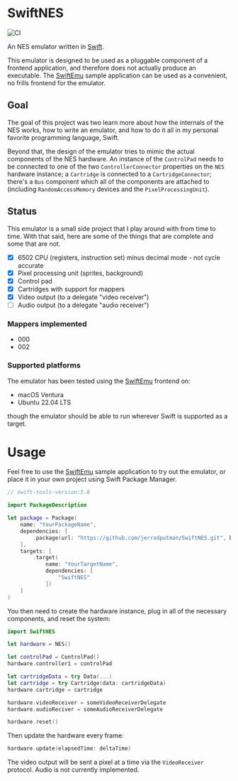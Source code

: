 # SwiftNES
![CI](https://github.com/jerrodputman/SwiftNES/actions/workflows/RunTests-macOS.yml/badge.svg)

An NES emulator written in [Swift](https://www.swift.org).

This emulator is designed to be used as a pluggable component of a frontend application, and therefore does not actually produce an executable. The [SwiftEmu](https://github.com/jerrodputman/SwiftEmu) sample application can be used as a convenient, no frills frontend for the emulator.

## Goal
The goal of this project was two learn more about how the internals of the NES works, how to write an emulator, and how to do it all in my personal favorite programming language, Swift.

Beyond that, the design of the emulator tries to mimic the actual components of the NES hardware. An instance of the `ControlPad` needs to be connected to one of the two `ControllerConnector` properties on the `NES` hardware instance; a `Cartridge` is connected to a `CartridgeConnector`; there's a `Bus` component which all of the components are attached to (including `RandomAccessMemory` devices and the `PixelProcessingUnit`).

## Status
This emulator is a small side project that I play around with from time to time. With that said, here are some of the things that are complete and some that are not.

- [x] 6502 CPU (registers, instruction set) minus decimal mode - not cycle accurate
- [x] Pixel processing unit (sprites, background)
- [x] Control pad
- [x] Cartridges with support for mappers
- [x] Video output (to a delegate "video receiver")
- [ ] Audio output (to a delegate "audio receiver")

### Mappers implemented
- 000
- 002

### Supported platforms
The emulator has been tested using the [SwiftEmu](https://github.com/jerrodputman/SwiftEmu) frontend on:
- macOS Ventura
- Ubuntu 22.04 LTS

though the emulator should be able to run wherever Swift is supported as a target.

# Usage
Feel free to use the [SwiftEmu](https://github.com/jerrodputman/SwiftEmu) sample application to try out the emulator, or place it in your own project using Swift Package Manager.

```swift
// swift-tools-version:5.8

import PackageDescription

let package = Package(
    name: "YourPackageName",
    dependencies: [
        .package(url: "https://github.com/jerrodputman/SwiftNES.git", branch: "main")
    ],
    targets: [
        .target(
            name: "YourTargetName",
            dependencies: [
                "SwiftNES"
            ])
    ]
)
```

You then need to create the hardware instance, plug in all of the necessary components, and reset the system:
```swift
import SwiftNES

let hardware = NES()

let controlPad = ControlPad()
hardware.controller1 = controlPad

let cartridgeData = try Data(...)
let cartridge = try Cartridge(data: cartridgeData)
hardware.cartridge = cartridge

hardware.videoReceiver = someVideoReceiverDelegate
hardware.audioReciver = someAudioReceiverDelegate

hardware.reset()
```

Then update the hardware every frame:
```swift
hardware.update(elapsedTime: deltaTime)
```

The video output will be sent a pixel at a time via the `VideoReceiver` protocol. Audio is not currently implemented.
